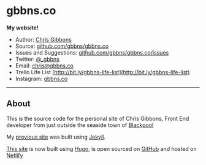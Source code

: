 # gbbns.co

**My website!**

* Author: [Chris Gibbons](https://gbbns.co)
* Source: [github.com/gbbns/gbbns.co](https://github.com/gbbns/gbbns.co)
* Issues and Suggestions: [github.com/gbbns/gbbns.co/issues](https://github.com/gbbns/gbbns.co/issues)
* Twitter: [@_gbbns](https://twitter.com/_gbbns)
* Email: [chris@gbbns.co](mailto:chris@gbbns.co)
* Trello Life List [http://bit.ly/gbbns-life-list](http://bit.ly/gbbns-life-list)
* Instagram: [gbbns.co](http://instagram.com/gbbns.co)

***

## About

This is the source code for the personal site of Chris Gibbons, Front End developer from just outside the seaside town of [Blackpool](http://en.wikipedia.org/wiki/Blackpool)

My [previous site](http://www.chrisgibbons.co.uk) was built using [Jekyll](https://jekyllrb.com/).

[This site](https://gbbns.co) is now built using [Hugo](https://gohugo.io/), is open sourced on [GitHub](https://github.com/gbbns/gbbns.co) and hosted on [Netlify](https://www.netlify.com/)
